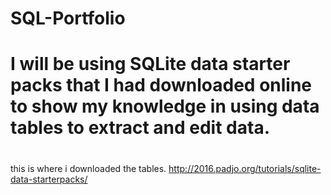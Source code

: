 # SQL-Portfolio
#
#
# I will be using SQLite data starter packs that I had downloaded online to show my knowledge in using data tables to extract and edit data.
#
#
this is where i downloaded the tables. http://2016.padjo.org/tutorials/sqlite-data-starterpacks/
#
#
